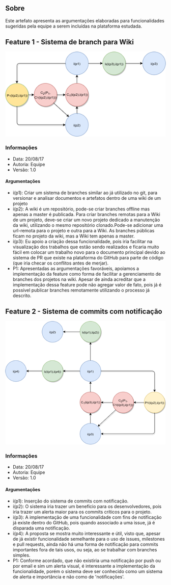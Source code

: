 ## Sobre

Este artefato apresenta as argumentações elaboradas para funcionalidades sugeridas pela equipe a serem incluídas na plataforma estudada.

## Feature 1 - Sistema de branch para Wiki

![wiki-branches-v1](images/argumentation/wiki-branches-v1.png)  

### Informações
* Data: 20/08/17  
* Autoria: Equipe  
* Versão: 1.0  

#### Argumentações
* i(p1): Criar um sistema de branches similar ao já utilizado no git, para versionar e analisar documentos e artefatos dentro de uma wiki de um projeto
* i(p2): A wiki é um repositório, pode-se criar branches offline mas apenas a master é publicada. Para criar branches remotas para a Wiki de um projeto, deve-se criar um novo projeto dedicado a manutenção da wiki, utilizando o mesmo repositório clonado.Pode-se adicionar uma url-remota para o projeto e outra para a Wiki. As branches públicas ficam no projeto da wiki, mas a Wiki tem apenas a master.
* i(p3): Eu apoio a criação dessa funcionalidade, pois iria facilitar na visualização dos trabalhos que estão sendo realizados e ficaria muito fácil em colocar um trabalho novo
para o documento principal devido ao sistema de PR que existe na plataforma do GitHub para parte de código (que iria checar os conflitos antes de merjar). 
* P1: Apresentadas as argumentações favoráveis, apoiamos a implementação da feature como forma de facilitar a gerenciamento de branches dos projetos na wiki. Apesar
de ainda acreditar que a implementação dessa feature pode não agregar valor de fato, pois já é possível publicar branches remotamente utilizando o processo já descrito. 

## Feature 2 - Sistema de commits com notificação

![important-notifications-v1](images/argumentation/important-notifications-v1.png)  

### Informações
* Data: 20/08/17  
* Autoria: Equipe  
* Versão: 1.0  

#### Argumentações
* i(p1):  Inserção do sistema de commits com notificação.
* i(p2):  O sistema iria trazer um beneficio para os desenvolvedores, pois iria trazer um alerta maior para os commits críticos para o projeto.
* i(p3): A implementação de uma funcionalidade com fins de notificação já existe dentro do GitHub, pois quando 
associado a uma issue, já é disparada uma notificação.  
* i(p4): A proposta se mostra muito interessante e útil, visto que, apesar de já existir funcionalidade semelhante para o uso de issues, milestones e pull requests, ainda não há uma forma de notificação para commits importantes fora de tais usos, ou seja, ao se trabalhar com branches simples.
* P1: Conforme acordado, que não existiria uma notificação por push ou por email e sim um alerta visual, é interessante a implementação da funcionalidade, porém o sistema deve ser conhecido como um sistema de alerta e importância e não como de 'notificações'.